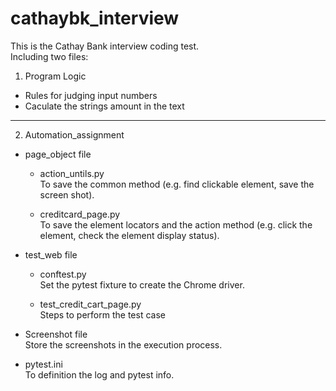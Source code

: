 # cathaybk_interview

This is the Cathay Bank interview coding test.  
Including two files:

1. Program Logic
  - Rules for judging input numbers
  - Caculate the strings amount in the text
  
---  
  
2. Automation_assignment
  - page_object file
    - action_untils.py  
      To save the common method (e.g. find clickable element, save the screen shot).
    
    - creditcard_page.py  
    To save the element locators and the action method (e.g. click the element, check the element display status).
    
  - test_web file
    - conftest.py  
    Set the pytest fixture to create the Chrome driver.
    
    - test_credit_cart_page.py  
    Steps to perform the test case
    
  - Screenshot file  
  Store the screenshots in the execution process.
    
  - pytest.ini  
  To definition the log and pytest info.
